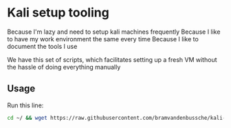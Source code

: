 # Kali setup tooling

Because I'm lazy and need to setup kali machines frequently
Because I like to have my work environment the same every time
Because I like to document the tools I use

We have this set of scripts, which facilitates setting up a fresh VM without the hassle of doing everything manually

## Usage

Run this line: 

```bash
cd ~/ && wget https://raw.githubusercontent.com/bramvandenbussche/kali-setup/master/start.sh && chmod +x start.sh && ./start.sh
```
